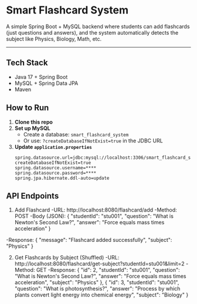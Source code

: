  # Smart Flashcard System

A simple Spring Boot + MySQL backend where students can add flashcards (just questions and answers),
and the system automatically detects the subject like Physics, Biology, Math, etc.

---

##  Tech Stack
- Java 17 + Spring Boot  
- MySQL + Spring Data JPA  
- Maven

##  How to Run

1. **Clone this repo**
2. **Set up MySQL**  
   - Create a database: `smart_flashcard_system`  
   - Or use: `?createDatabaseIfNotExist=true` in the JDBC URL
3. **Update `application.properties`**
   ```properties
   spring.datasource.url=jdbc:mysql://localhost:3306/smart_flashcard_system?createDatabaseIfNotExist=true
   spring.datasource.username=****
   spring.datasource.password=****
   spring.jpa.hibernate.ddl-auto=update

 ## API Endpoints
1. Add Flashcard
 -URL: http://localhost:8080/flashcard/add
-Method: POST
-Body (JSON):
{
  "studentId": "stu001",
  "question": "What is Newton's Second Law?",
  "answer": "Force equals mass times acceleration"
}

-Response:
{
  "message": "Flashcard added successfully",
  "subject": "Physics"
}

2. Get Flashcards by Subject (Shuffled)
-URL: http://localhost:8080/flashcard/get-subject?studentId=stu001&limit=2
-Method: GET
-Response:
      {
        "id": 2,
        "studentId": "stu001",
        "question": "What is Newton's Second Law?",
        "answer": "Force equals mass times acceleration",
        "subject": "Physics"
    },
    {
        "id": 3,
        "studentId": "stu001",
        "question": "What is photosynthesis?",
        "answer": "Process by which plants convert light energy into chemical energy",
        "subject": "Biology"
    }


